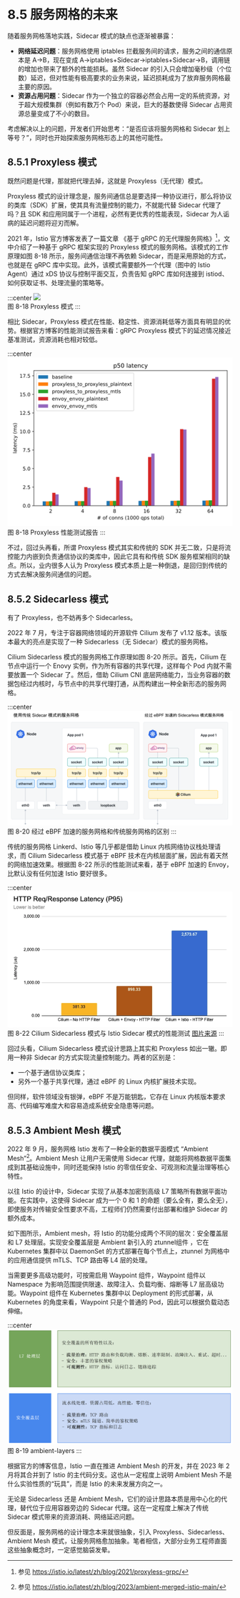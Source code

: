 # 8.5 服务网格的未来

随着服务网格落地实践，Sidecar 模式的缺点也逐渐被暴露：

- **网络延迟问题**：服务网格使用 iptables 拦截服务间的请求，服务之间的通信原本是 A->B，现在变成 A->iptables+Sidecar->iptables+Sidecar->B，调用链的增加也带来了额外的性能损耗。虽然 Sidecar 的引入只会增加毫秒级（个位数）延迟，但对性能有极高要求的业务来说，延迟损耗成为了放弃服务网格最主要的原因。
- **资源占用问题**：Sidecar 作为一个独立的容器必然会占用一定的系统资源，对于超大规模集群（例如有数万个 Pod）来说，巨大的基数使得 Sidecar 占用资源总量变成了不小的数目。

考虑解决以上的问题，开发者们开始思考：“是否应该将服务网格和 Sidecar 划上等号？”，同时也开始探索服务网格形态上的其他可能性。

## 8.5.1 Proxyless 模式

既然问题是代理，那就把代理去掉，这就是 Proxyless（无代理）模式。

Proxyless 模式的设计理念是，服务间通信总是要选择一种协议进行，那么将协议的类库（SDK）扩展，使其具有流量控制的能力，不就能代替 Sidecar 代理了吗？且 SDK 和应用同属于一个进程，必然有更优秀的性能表现，Sidecar 为人诟病的延迟问题将迎刃而解。

2021 年，Istio 官方博客发表了一篇文章 《基于 gRPC 的无代理服务网格》[^1]，文中介绍了一种基于 gRPC 框架实现的 Proxyless 模式的服务网格。该模式的工作原理如图 8-18 所示，服务间通信治理不再依赖 Sidecar，而是采用原始的方式，也就是在 gRPC 库中实现。此外，该模式需要额外一个代理（图中的 Istio Agent）通过 xDS 协议与控制平面交互，负责告知 gRPC 库如何连接到 istiod、如何获取证书、处理流量的策略等。

:::center
  ![](../assets/proxyless.svg)<br/>
 图 8-18 Proxyless 模式
:::

相比 Sidecar，Proxyless 模式在性能、稳定性、资源消耗低等方面具有明显的优势。根据官方博客的性能测试报告来看：gRPC Proxyless 模式下的延迟情况接近基准测试，资源消耗也相对较低。

:::center
  ![](../assets/latencies_p50.svg)<br/>
 图 8-18 Proxyless 性能测试报告
:::


不过，回过头再看，所谓 Proxyless 模式其实和传统的 SDK 并无二致，只是将流控能力内嵌到负责通信协议的类库中，因此它具有和传统 SDK 服务框架相同的缺点。所以，业内很多人认为 Proxyless 模式本质上是一种倒退，是回归到传统的方式去解决服务间通信的问题。

## 8.5.2 Sidecarless 模式

有了 Proxyless，也不妨再多个 Sidecarless。

2022 年 7 月，专注于容器网络领域的开源软件 Cilium 发布了 v1.12 版本。该版本最大的亮点是实现了一种 Sidecarless（无 Sidecar）模式的服务网格。

Cilium Sidecarless 模式的服务网格工作原理如图 8-20 所示。首先，Cilium 在节点中运行一个 Enovy 实例，作为所有容器的共享代理，这样每个 Pod 内就不需要放置一个 Sidecar 了。然后，借助 Cilium CNI 底层网络能力，当业务容器的数据包经过内核时，与节点中的共享代理打通，从而构建出一种全新形态的服务网格。

:::center
  ![](../assets/sidecarless.svg)<br/>
 图 8-20 经过 eBPF 加速的服务网格和传统服务网格的区别
:::

传统的服务网格 Linkerd、Istio 等几乎都是借助 Linux 内核网络协议栈处理请求，而 Cilium Sidecarless 模式基于 eBPF 技术在内核层面扩展，因此有着天然的网络加速效果。根据图 8-22 所示的性能测试来看，基于 eBPF 加速的 Envoy，比默认没有任何加速 Istio 要好很多。

:::center
  ![](../assets/cilium-istio-benchmark.webp)<br/>
 图 8-22 Cilium Sidecarless 模式与 Istio Sidecar 模式的性能测试 [图片来源](https://isovalent.com/blog/post/2022-05-03-servicemesh-security/)
:::

回过头看，Cilium Sidecarless 模式设计思路上其实和 Proxyless 如出一辙。即用一种非 Sidecar 的方式实现流量控制能力。两者的区别是：
- 一个基于通信协议类库；
- 另外一个基于共享代理，通过 eBPF 的 Linux 内核扩展技术实现。

但同样，软件领域没有银弹，eBPF 不是万能钥匙，它存在 Linux 内核版本要求高、代码编写难度大和容易造成系统安全隐患等问题。

## 8.5.3 Ambient Mesh 模式

2022 年 9 月，服务网格 Istio 发布了一种全新的数据平面模式 “Ambient Mesh”[^2]。Ambient Mesh 让用户无需使用 Sidecar 代理，就能将网格数据平面集成到其基础设施中，同时还能保持 Istio 的零信任安全、可观测和流量治理等核心特性。

以往 Istio 的设计中，Sidecar 实现了从基本加密到高级 L7 策略所有数据平面功能。在实践中，这使得 Sidecar 成为一个 0 和 1 的命题（要么全有，要么全无），即使服务对传输安全性要求不高，工程师们仍然需要付出部署和维护 Sidecar 的额外成本。

如下图所示，Ambient mesh，将 Istio 的功能分成两个不同的层次：安全覆盖层和 L7 处理层。实现安全覆盖层是 Ambient 新引入的 ztunnel组件 ，它在 Kubernetes 集群中以 DaemonSet 的方式部署在每个节点上，ztunnel 为网格中的应用通信提供 mTLS、TCP 路由等 L4 层的处理。

当需要更多高级功能时，可按需启用 Waypoint 组件，Waypoint 组件以 Namespace 为影响范围提供限速、故障注入、负载均衡、熔断等 L7 层高级功能。Waypoint 组件在 Kubernetes 集群中以 Deployment 的形式部署，从 Kubernetes 的角度来看，Waypoint 只是个普通的 Pod，因此可以根据负载动态伸缩。

:::center
  ![](../assets/ambient-layers.png)<br/>
 图 8-19 ambient-layers
:::

根据官方的博客信息，Istio 一直在推进 Ambient Mesh 的开发，并在 2023 年 2 月将其合并到了 Istio 的主代码分支。这也从一定程度上说明 Ambient Mesh 不是什么实验性质的“玩具”，而是 Istio 的未来发展方向之一。

无论是 Sidecarless 还是 Ambient Mesh，它们的设计思路本质是用中心化的代理，替代位于应用容器旁边的 Sidecar 代理。这在一定程度上解决了传统 Sidecar 模式带来的资源消耗、网络延迟问题。

但反面是，服务网格的设计理念本来就很抽象，引入 Proxyless、Sidecarless、Ambient Mesh 模式，让服务网格愈加抽象。笔者相信，大部分业务工程师直面这些抽象概念时，一定感觉脑袋发晕。


[^1]: 参见 https://istio.io/latest/zh/blog/2021/proxyless-grpc/
[^2]: 参见 https://istio.io/latest/zh/blog/2023/ambient-merged-istio-main/

